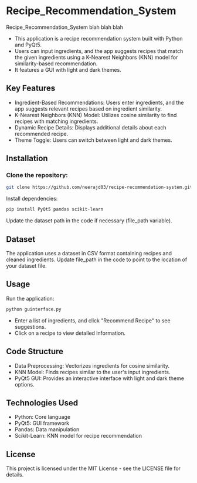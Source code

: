 # Recipe_Recommendation_System
Recipe_Recommendation_System blah blah blah
- This application is a recipe recommendation system built with Python and PyQt5.
- Users can input ingredients, and the app suggests recipes that match the given ingredients using a K-Nearest Neighbors (KNN) model for similarity-based recommendation.
- It features a GUI with light and dark themes.

## Key Features
- Ingredient-Based Recommendations: Users enter ingredients, and the app suggests relevant recipes based on ingredient similarity.
- K-Nearest Neighbors (KNN) Model: Utilizes cosine similarity to find recipes with matching ingredients.
- Dynamic Recipe Details: Displays additional details about each recommended recipe.
- Theme Toggle: Users can switch between light and dark themes.
## Installation
### Clone the repository:
``` bash
git clone https://github.com/neerajd03/recipe-recommendation-system.git
```
Install dependencies:
``` bash
pip install PyQt5 pandas scikit-learn
```
Update the dataset path in the code if necessary (file_path variable).
## Dataset
The application uses a dataset in CSV format containing recipes and cleaned ingredients.
Update file_path in the code to point to the location of your dataset file.
## Usage
Run the application:
``` bash
python guinterface.py
```
- Enter a list of ingredients, and click "Recommend Recipe" to see suggestions.
- Click on a recipe to view detailed information.
## Code Structure
- Data Preprocessing: Vectorizes ingredients for cosine similarity.
- KNN Model: Finds recipes similar to the user's input ingredients.
- PyQt5 GUI: Provides an interactive interface with light and dark theme options.
## Technologies Used
- Python: Core language
- PyQt5: GUI framework
- Pandas: Data manipulation
- Scikit-Learn: KNN model for recipe recommendation
## License
This project is licensed under the MIT License - see the LICENSE file for details.
